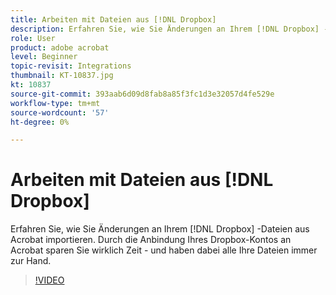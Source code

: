 ```yaml
---
title: Arbeiten mit Dateien aus [!DNL Dropbox]
description: Erfahren Sie, wie Sie Änderungen an Ihrem [!DNL Dropbox] -Dateien aus Acrobat
role: User
product: adobe acrobat
level: Beginner
topic-revisit: Integrations
thumbnail: KT-10837.jpg
kt: 10837
source-git-commit: 393aab6d09d8fab8a85f3fc1d3e32057d4fe529e
workflow-type: tm+mt
source-wordcount: '57'
ht-degree: 0%

---
```


# Arbeiten mit Dateien aus [!DNL Dropbox]

Erfahren Sie, wie Sie Änderungen an Ihrem [!DNL Dropbox] -Dateien aus Acrobat importieren. Durch die Anbindung Ihres Dropbox-Kontos an Acrobat sparen Sie wirklich Zeit - und haben dabei alle Ihre Dateien immer zur Hand.

>[!VIDEO](https://video.tv.adobe.com/v/3409411?hidetitle=true)

